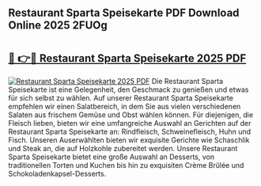 ## Restaurant Sparta Speisekarte PDF Download Online 2025 2FUOg

# <h2><a href="http://gc61li2.nevu.top/?p=Restaurant+Sparta+Speisekarte">🔗 👉🔴 Restaurant Sparta Speisekarte 2025 PDF</a></h2>

[![Restaurant Sparta Speisekarte 2025 PDF](https://i.imgur.com/dBaPXMq.png)](http://gc61li2.nevu.top/?p=Restaurant+Sparta+Speisekarte)
Die Restaurant Sparta Speisekarte ist eine Gelegenheit, den Geschmack zu genießen und etwas für sich selbst zu wählen. Auf unserer Restaurant Sparta Speisekarte empfehlen wir einen Salatbereich, in dem Sie aus vielen verschiedenen Salaten aus frischem Gemüse und Obst wählen können. Für diejenigen, die Fleisch lieben, bieten wir eine umfangreiche Auswahl an Gerichten auf der Restaurant Sparta Speisekarte an: Rindfleisch, Schweinefleisch, Huhn und Fisch. Unseren Auserwählten bieten wir exquisite Gerichte wie Schaschlik und Steak an, die auf Holzkohle zubereitet werden. Unsere Restaurant Sparta Speisekarte bietet eine große Auswahl an Desserts, von traditionellen Torten und Kuchen bis hin zu exquisiten Crème Brûlée und Schokoladenkapsel-Desserts.
